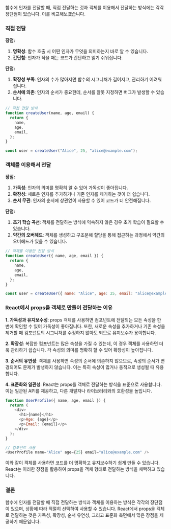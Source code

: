 함수에 인자를 전달할 때, 직접 전달하는 것과 객체를 이용해서 전달하는 방식에는 각각 장단점이 있습니다. 이를 비교해보겠습니다.

### 직접 전달

**장점:**
1. **명확성**: 함수 호출 시 어떤 인자가 무엇을 의미하는지 바로 알 수 있습니다.
2. **간단함**: 인자가 적을 때는 코드가 간단하고 읽기 쉬워집니다.

**단점:**
1. **확장성 부족**: 인자의 수가 많아지면 함수의 시그니처가 길어지고, 관리하기 어려워집니다.
2. **순서에 의존**: 인자의 순서가 중요한데, 순서를 잘못 지정하면 버그가 발생할 수 있습니다.

```javascript
// 직접 전달 방식
function createUser(name, age, email) {
  return {
    name,
    age,
    email,
  };
}

const user = createUser("Alice", 25, "alice@example.com");
```

### 객체를 이용해서 전달

**장점:**
1. **가독성**: 인자의 의미를 명확히 알 수 있어 가독성이 좋아집니다.
2. **확장성**: 새로운 인자를 추가하거나 기존 인자를 제거하는 것이 더 쉽습니다.
3. **순서 무관**: 인자의 순서에 상관없이 사용할 수 있어 코드가 더 안전해집니다.

**단점:**
1. **초기 학습 곡선**: 객체를 전달하는 방식에 익숙하지 않은 경우 초기 학습이 필요할 수 있습니다.
2. **약간의 오버헤드**: 객체를 생성하고 구조분해 할당을 통해 접근하는 과정에서 약간의 오버헤드가 있을 수 있습니다.

```javascript
// 객체를 이용한 전달 방식
function createUser({ name, age, email }) {
  return {
    name,
    age,
    email,
  };
}

const user = createUser({ name: "Alice", age: 25, email: "alice@example.com" });
```

### React에서 props을 객체로 만들어 전달하는 이유

**1. 가독성과 유지보수성**: props 객체를 사용하면 컴포넌트에 전달되는 모든 속성을 한 번에 확인할 수 있어 가독성이 좋아집니다. 또한, 새로운 속성을 추가하거나 기존 속성을 제거할 때 컴포넌트의 시그니처를 수정하지 않아도 되므로 유지보수가 용이합니다.

**2. 확장성**: 복잡한 컴포넌트는 많은 속성을 가질 수 있는데, 이 경우 객체를 사용하면 더욱 관리하기 쉽습니다. 각 속성의 의미를 명확히 할 수 있어 확장성이 높아집니다.

**3. 순서의 유연성**: 객체를 사용하면 속성의 순서에 의존하지 않으므로, 속성의 순서가 변경되어도 문제가 발생하지 않습니다. 이는 특히 속성이 많거나 동적으로 생성될 때 유용합니다.

**4. 표준화와 일관성**: React는 props를 객체로 전달하는 방식을 표준으로 사용합니다. 이는 일관된 API를 제공하고, 다른 개발자나 라이브러리와의 호환성을 높입니다.

```javascript
function UserProfile({ name, age, email }) {
  return (
    <div>
      <h1>{name}</h1>
      <p>Age: {age}</p>
      <p>Email: {email}</p>
    </div>
  );
}

// 컴포넌트 사용
<UserProfile name="Alice" age={25} email="alice@example.com" />
```

이와 같이 객체를 사용하면 코드를 더 명확하고 유지보수하기 쉽게 만들 수 있습니다. React는 이러한 장점을 활용하여 props을 객체 형태로 전달하는 방식을 채택하고 있습니다.

### 결론

함수에 인자를 전달할 때 직접 전달하는 방식과 객체를 이용하는 방식은 각각의 장단점이 있으며, 상황에 따라 적절히 선택하여 사용할 수 있습니다. React에서 props을 객체로 전달하는 것은 가독성, 확장성, 순서 유연성, 그리고 표준화 측면에서 많은 장점을 제공하기 때문입니다.